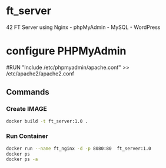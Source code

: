 # ft_server
42 FT Server using Nginx - phpMyAdmin - MySQL - WordPress


# configure PHPMyAdmin
#RUN "Include /etc/phpmyadmin/apache.conf" >> /etc/apache2/apache2.conf


## Commands
### Create IMAGE
```bash
docker build -t ft_server:1.0 .
```
### Run Container
```bash
docker run --name ft_nginx -d -p 8080:80  ft_server:1.0
docker ps
docker ps -a
```
